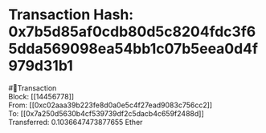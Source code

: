 
Transaction Hash: 0x7b5d85af0cdb80d5c8204fdc3f65dda569098ea54bb1c07b5eea0d4f979d31b1
====================================================================================
  
#💸Transaction  
Block: [[14456778]]  
From: [[0xc02aaa39b223fe8d0a0e5c4f27ead9083c756cc2]]  
To: [[0x7a250d5630b4cf539739df2c5dacb4c659f2488d]]  
Transferred: 0.1036647473877655 Ether